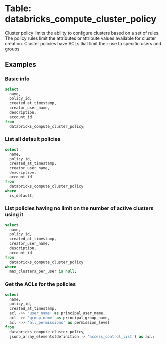# Table: databricks_compute_cluster_policy

Cluster policy limits the ability to configure clusters based on a set of rules. The policy rules limit the attributes or attribute values available for cluster creation. Cluster policies have ACLs that limit their use to specific users and groups

## Examples

### Basic info

```sql
select
  name,
  policy_id,
  created_at_timestamp,
  creator_user_name,
  description,
  account_id
from
  databricks_compute_cluster_policy;
```

### List all default policies

```sql
select
  name,
  policy_id,
  created_at_timestamp,
  creator_user_name,
  description,
  account_id
from
  databricks_compute_cluster_policy
where
  is_default;
```

### List policies having no limit on the number of active clusters using it

```sql
select
  name,
  policy_id,
  created_at_timestamp,
  creator_user_name,
  description,
  account_id
from
  databricks_compute_cluster_policy
where
  max_clusters_per_user is null;
```

### Get the ACLs for the policies

```sql
select
  name,
  policy_id,
  created_at_timestamp,
  acl ->> 'user_name' as principal_user_name,
  acl ->> 'group_name' as principal_group_name,
  acl ->> 'all_permissions' as permission_level
from
  databricks_compute_cluster_policy,
  jsonb_array_elements(definition -> 'access_control_list') as acl;
```